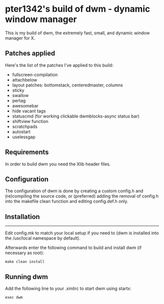 # pter1342's build of dwm - dynamic window manager
This is my build of dwm, the extremely fast, small, and dynamic window manager for X.

## Patches applied
Here's the list of the patches I've applied to this build:
* fullscreen-compilation
* attachbelow
* layout patches: bottomstack, centeredmaster, columns
* sticky
* swallow
* pertag
* awesomebar
* hide vacant tags
* statuscmd (for working clickable dwmblocks-async status bar)
* shiftview function
* scratchpads
* autostart
* uselessgap

## Requirements
In order to build dwm you need the Xlib header files.

## Configuration
The configuration of dwm is done by creating a custom config.h
and (re)compiling the source code, or (preferred) adding the removal of config.h into the makefile clean function and editing config.def.h only.

## Installation
------------
Edit config.mk to match your local setup if you need to (dwm is installed into
the /usr/local namespace by default).

Afterwards enter the following command to build and install dwm (if
necessary as root):

    make clean install


## Running dwm
Add the following line to your .xinitrc to start dwm using startx:

    exec dwm
